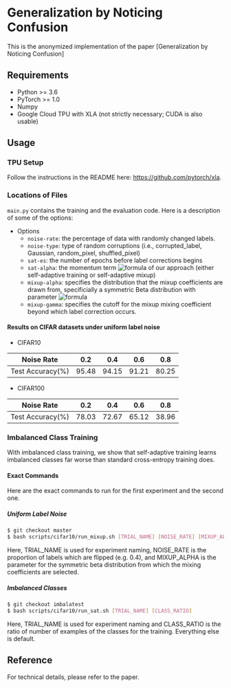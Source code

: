 # Generalization by Noticing Confusion
This is the anonymized implementation of the paper [Generalization by Noticing Confusion]

## Requirements

- Python >= 3.6
- PyTorch >= 1.0
- Numpy
- Google Cloud TPU with XLA (not strictly necessary; CUDA is also usable)

## Usage
### TPU Setup
Follow the instructions in the README here: https://github.com/pytorch/xla.
### Locations of Files
`main.py` contains the training and the evaluation code. Here is a description of some of the options:
- Options
  - `noise-rate`: the percentage of data with randomly changed labels.
  - `noise-type`: type of random corruptions (i.e., corrupted_label, Gaussian, random_pixel, shuffled_pixel)
  - `sat-es`: the number of epochs before label corrections begins
  - `sat-alpha`: the momentum term ![formula](https://render.githubusercontent.com/render/math?math=\alpha) of our approach (either self-adaptive training or self-adaptive mixup)
  - `mixup-alpha`: specifies the distribution that the mixup coefficients are drawn from, specificially a symmetric Beta distribution with parameter ![formula](https://render.githubusercontent.com/render/math?math=\alpha)
  - `mixup-gamma`: specifies the cutoff for the mixup mixing coefficient beyond which label correction occurs.

#### Results on CIFAR datasets under uniform label noise
- CIFAR10

|Noise Rate         |0.2    |0.4    |0.6    |0.8    |
|-------------------|-------|-------|-------|-------|
|Test Accuracy(%)   |95.48  | 94.15 |91.21  |80.25  |

- CIFAR100

|Noise Rate         |0.2    |0.4    |0.6    |0.8    |
|-------------------|-------|-------|-------|-------|
|Test Accuracy(%)   |78.03  |72.67  |65.12  |38.96  |


### Imbalanced Class Training
With imbalanced class training, we show that self-adaptive training learns imbalanced classes far worse than standard cross-entropy training does. 

#### Exact Commands
Here are the exact commands to run for the first experiment and the second one. 

##### Uniform Label Noise

  ```bash
  $ git checkout master
  $ bash scripts/cifar10/run_mixup.sh [TRIAL_NAME] [NOISE_RATE] [MIXUP_ALPHA]
  ```
  
Here, TRIAL_NAME is used for experiment naming, NOISE_RATE is the proportion of labels which are flipped (e.g. 0.4), and MIXUP_ALPHA is the parameter for the symmetric beta distribution from which the mixing coefficients are selected. 
  
##### Imbalanced Classes

```bash
$ git checkout imbalatest
$ bash scripts/cifar10/run_sat.sh [TRIAL_NAME] [CLASS_RATIO]
```
Here, TRIAL_NAME is used for experiment naming and CLASS_RATIO is the ratio of number of examples of the classes for the training. Everything else is default. 

## Reference
For technical details, please refer to the paper.
